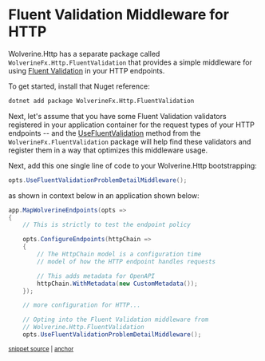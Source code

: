 # Fluent Validation Middleware for HTTP

Wolverine.Http has a separate package called `WolverineFx.Http.FluentValidation` that provides a simple middleware
for using [Fluent Validation](https://docs.fluentvalidation.net/en/latest/) in your HTTP endpoints.

To get started, install that Nuget reference:

```bash
dotnet add package WolverineFx.Http.FluentValidation
```

Next, let's assume that you have some Fluent Validation validators registered in your application container for the
request types of your HTTP endpoints -- and the [UseFluentValidation](/guide/handlers/fluent-validation) method from the 
`WolverineFx.FluentValidation` package will help find these validators and register them in a way that optimizes this
middleware usage.

Next, add this one single line of code to your Wolverine.Http bootstrapping:

```csharp
opts.UseFluentValidationProblemDetailMiddleware();
```

as shown in context below in an application shown below:

<!-- snippet: sample_using_configure_endpoints -->
<a id='snippet-sample_using_configure_endpoints'></a>
```cs
app.MapWolverineEndpoints(opts =>
{
    // This is strictly to test the endpoint policy

    opts.ConfigureEndpoints(httpChain =>
    {
        // The HttpChain model is a configuration time
        // model of how the HTTP endpoint handles requests

        // This adds metadata for OpenAPI
        httpChain.WithMetadata(new CustomMetadata());
    });

    // more configuration for HTTP...

    // Opting into the Fluent Validation middleware from
    // Wolverine.Http.FluentValidation
    opts.UseFluentValidationProblemDetailMiddleware();
```
<sup><a href='https://github.com/JasperFx/wolverine/blob/main/src/Http/WolverineWebApi/Program.cs#L165-L186' title='Snippet source file'>snippet source</a> | <a href='#snippet-sample_using_configure_endpoints' title='Start of snippet'>anchor</a></sup>
<!-- endSnippet -->

